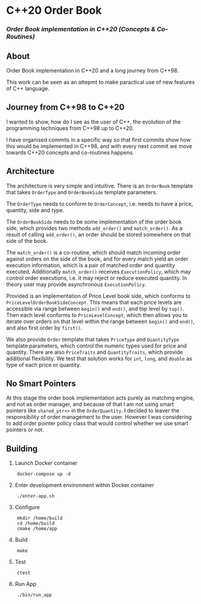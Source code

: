 # C++20 Order Book

### ***Order Book implementation in C++20 (Concepts & Co-Routines)***
## About

Order Book implementation in C++20 and a long journey from C++98.

This work can be seen as an attepmt to make paractical use of new features of C++ language.

## Journey from C++98 to C++20

I wanted to show, how do I see as the user of C++, the evolution of the programming techniques from C++98 up to C++20.

I have organised commits in a specific way so that first commits show how this would be implemented in C++98, and with every
next commit we move towards C++20 concepts and co-routines happens.


## Architecture

The architecture is very simple and intuitive.
There is an `OrderBook` template that takes `OrderType` and `OrderBookSide` template parameters.
 
The `OrderType` needs to conform to `OrderConcept`, i.e. needs to have a price, quantity, side and type.
 
The `OrderBookSide` needs to be some implementation of the order book side, which provides two methods `add_order()` and `match_order()`.
As a result of calling `add_order()`, an order should be stored somewhere on that side of the book.

The `match_order()` is a co-routine, which should match incoming order against orders on the side of the book, and 
for every match yield an order execution information, which is a pair of matched order and quantity executed.
Additionally `match_order()` receives `ExecutionPolicy`, which may control order executions, i.e.
it may reject or reduce executed quantity. In theory user may provide asynchronous `ExecutionPolicy`.

Provided is an implementation of Price Level book side, which conforms to `PriceLevelOrderBookSideConcept`.
This means that each price levels are accessible via range between `begin()` and `end()`, and top level by `top()`.
Then each level conforms to `PriceLevelConcept`, which then allows you to iterate over orders on that level
within the range between `begin()` and `end()`, and also first order by `first()`.

We also provide `Order` template that takes `PriceType` and `QuantityType` template parameters,
which control the numeric types used for price and quantity.  There are also `PriceTraits` and `QuantityTraits`,
which provide additional flexibility. We test that solution works for `int`, `long`, and `double` as
type of each price or quantity.

## No Smart Pointers

At this stage the order book implementation acts purely as matching engine, and not as order manager,
and because of that I am not using smart pointers like `shared_ptr<>` in the `OrderQuantity`.
I decided to leaver the responsibility of order management to the user. However I was considering to
add order pointer policy class that would control whether we use smart pointers or not.


## Building

1. Launch Docker container
```
    docker-compose up -d
```

2. Enter development environment within Docker container
```
    ./enter-app.sh
```

3. Configure
```
    mkdir /home/build
    cd /home/build
    cmake /home/app
```

4. Build
```
    make
```

5. Test
```
    ctest
```

6. Run App
```
    ./bin/run_app
```
